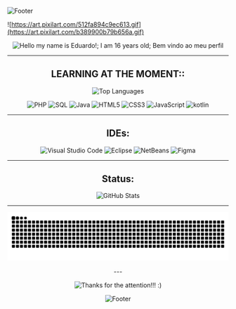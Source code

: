 ![Footer](https://capsule-render.vercel.app/api?type=waving&height=100&color=939ba3&section=???)


![https://art.pixilart.com/512fa894c9ec613.gif](https://art.pixilart.com/b389900b79b656a.gif)


<div align="center" >
  
![Hello my name is Eduardo!; I am 16 years old; Bem vindo ao meu perfil](https://readme-typing-svg.demolab.com?font=Fira+Code&weight=500&size=22&pause=1000&color=939ba3&center=true&center=true&random=false&width=500&lines=Hello+my+name+is+Eduardo!;I+am+16+years+old;Welcom+to+my+profile)



---

## LEARNING AT THE MOMENT::




![Top Languages](https://github-readme-stats.vercel.app/api/top-langs/?username=MrEddie7&layout=compact&hide_border=false&bg_color=0d1117&icon_color=7203F7FF&text_color=FFFFFF&title_color=939ba3)



![PHP](https://camo.githubusercontent.com/f82982d97ad338d9015cca8a51dc66dcdb69d522aa6152cdbc4b649f99146621/68747470733a2f2f696d672e736869656c64732e696f2f62616467652f7068702d3861326265322e7376673f7374796c653d666f722d7468652d6261646765266c6f676f3d706870266c6f676f436f6c6f723d7768697465)
![SQL](https://camo.githubusercontent.com/2839af30b2c340bd3d6c49267317874f7af88ff7d16636a66775ff1c6af12413/68747470733a2f2f696d672e736869656c64732e696f2f62616467652f4d7953514c2d3030303030302e7376673f7374796c653d666f722d7468652d6261646765266c6f676f3d4d7953514c266c6f676f436f6c6f723d303046463030)
![Java](https://img.shields.io/badge/java-%23ED8B00.svg?style=for-the-badge&logo=openjdk&logoColor=white)
![HTML5](https://img.shields.io/badge/html5-%23E34F26.svg?style=for-the-badge&logo=html5&logoColor=white)
![CSS3](https://img.shields.io/badge/css3-%231572B6.svg?style=for-the-badge&logo=css3&logoColor=white)
![JavaScript](https://img.shields.io/badge/javascript-%23323330.svg?style=for-the-badge&logo=javascript&logoColor=%23F7DF1E)
![kotlin](https://camo.githubusercontent.com/86d63b792a4ba6ebcb348835ace6f25f92915c78dc21ccd2f52b78077958649f/68747470733a2f2f696d672e736869656c64732e696f2f62616467652f6b6f746c696e2d3862336562322e7376673f7374796c653d666f722d7468652d6261646765266c6f676f3d6b6f746c696e266c6f676f436f6c6f723d7768697465)


---

## IDEs:

![Visual Studio Code](https://img.shields.io/badge/Visual%20Studio%20Code-0078d7.svg?style=for-the-badge&logo=visual-studio-code&logoColor=white)
![Eclipse](https://img.shields.io/badge/Eclipse-FE7A16.svg?style=for-the-badge&logo=Eclipse&logoColor=white)
![NetBeans](https://img.shields.io/badge/NetBeansIDE-1B6AC6.svg?style=for-the-badge&logo=apache-netbeans-ide&logoColor=white)
![Figma](https://img.shields.io/badge/figma-%23F24E1E.svg?style=for-the-badge&logo=figma&logoColor=white)


---

## Status:

![GitHub Stats](https://github-readme-stats.vercel.app/api?username=MrEddie7&show_icons=true&layout=compact&hide_border=false&bg_color=0d1117&icon_color=939ba3&text_color=FFFFFF&title_color=939ba3)
</div>

---

![snake eating my contributions](https://raw.githubusercontent.com/HakkaiDP/HakkaiDP/output/github-contribution-grid-snake.svg)

<div align="center" >
---

![Thanks for the attention!!! :)](https://readme-typing-svg.demolab.com?font=Fira+Code&weight=500&size=22&pause=1000&color=939ba3&center=true&center=true&random=false&width=500&lines=Thanks+for+the+attention;I+will+update+more+later
)

![Footer](https://capsule-render.vercel.app/api?type=waving&height=100&color=939ba3&section=footer)
</div>
